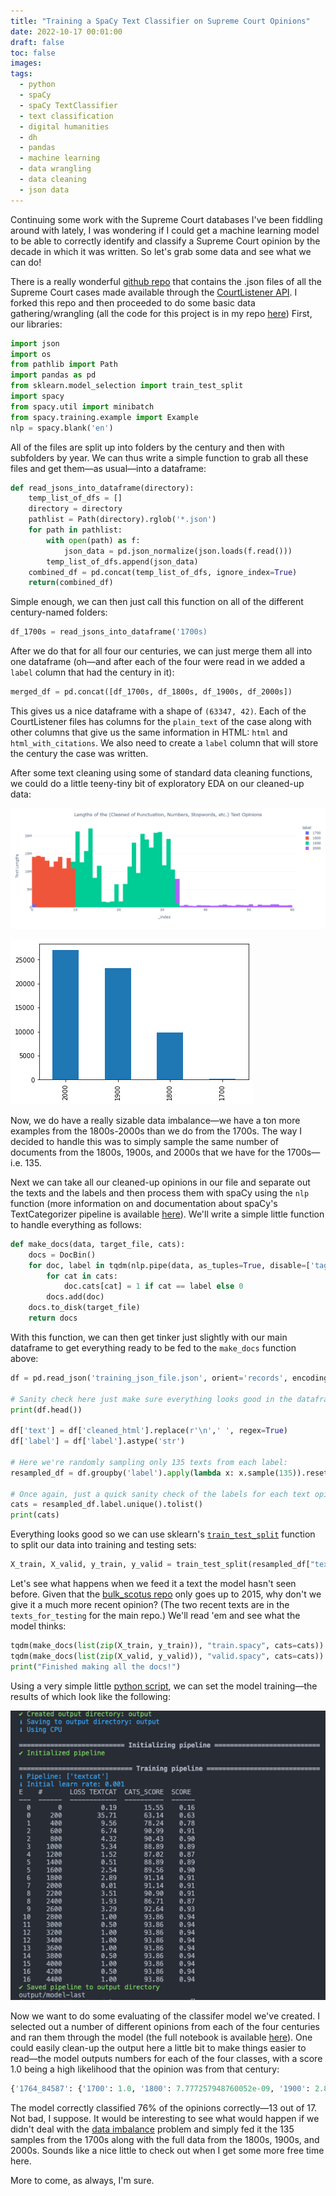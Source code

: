 ```yaml
---
title: "Training a SpaCy Text Classifier on Supreme Court Opinions"
date: 2022-10-17 00:01:00
draft: false
toc: false
images:
tags:
  - python
  - spaCy
  - spaCy TextClassifier
  - text classification
  - digital humanities
  - dh
  - pandas
  - machine learning
  - data wrangling
  - data cleaning
  - json data
---
```


Continuing some work with the Supreme Court databases I've been fiddling around with lately, I was wondering if I could get a machine learning model to be able to correctly identify and classify a Supreme Court opinion by the decade in which it was written. So let's grab some data and see what we can do!

There is a really wonderful [github repo](https://github.com/brianwc/bulk_scotus) that contains the .json files of all the Supreme Court cases made available through the [CourtListener API](https://www.courtlistener.com/api/). I forked this repo and then proceeded to do some basic data gathering/wrangling (all the code for this project is in my repo [here](https://github.com/kspicer80/ussc_text_classification)) First, our libraries:

``` python
import json
import os
from pathlib import Path
import pandas as pd
from sklearn.model_selection import train_test_split
import spacy
from spacy.util import minibatch
from spacy.training.example import Example
nlp = spacy.blank('en')
```

All of the files are split up into folders by the century and then with subfolders by year. We can thus write a simple function to grab all these files and get them—as usual—into a dataframe:

``` python
def read_jsons_into_dataframe(directory):
    temp_list_of_dfs = []
    directory = directory
    pathlist = Path(directory).rglob('*.json')
    for path in pathlist:
        with open(path) as f:
            json_data = pd.json_normalize(json.loads(f.read()))
        temp_list_of_dfs.append(json_data)
    combined_df = pd.concat(temp_list_of_dfs, ignore_index=True)
    return(combined_df)
```
Simple enough, we can then just call this function on all of the different century-named folders:

``` python
df_1700s = read_jsons_into_dataframe('1700s)
```

After we do that for all four our centuries, we can just merge them all into one dataframe (oh—and after each of the four were read in we added a ```label``` column that had the century in it):

``` python
merged_df = pd.concat([df_1700s, df_1800s, df_1900s, df_2000s])
```

This gives us a nice dataframe with a shape of ```(63347, 42)```. Each of the CourtListener files has columns for the ```plain_text``` of the case along with other columns that give us the same information in HTML: ```html``` and ```html_with_citations```. We also need to create a ```label``` column that will store the century the case was written.

After some text cleaning using some of standard data cleaning functions, we could do a little teeny-tiny bit of exploratory EDA on our cleaned-up data:

![Figure 1](/images/imgforblogposts/post_25/figure_1.png)

![Figure 2](/images/imgforblogposts/post_25/figure_2_value_counts_of_our_labels.png)

Now, we do have a really sizable data imbalance—we have a ton more examples from the 1800s-2000s than we do from the 1700s. The way I decided to handle this was to simply sample the same number of documents from the 1800s, 1900s, and 2000s that we have for the 1700s—i.e. 135.

Next we can take all our cleaned-up opinions in our file and separate out the texts and the labels and then process them with spaCy using the ```nlp``` function (more information on and documentation about spaCy's TextCategorizer pipeline is available [here](https://spacy.io/api/textcategorizer)). We'll write a simple little function to handle everything as follows:

``` python
def make_docs(data, target_file, cats):
    docs = DocBin()
    for doc, label in tqdm(nlp.pipe(data, as_tuples=True, disable=['tagger', 'parser', 'attribute_ruler', 'lemmatizer']), total=len(data)):
        for cat in cats:
            doc.cats[cat] = 1 if cat == label else 0
        docs.add(doc)
    docs.to_disk(target_file)
    return docs
```

With this function, we can then get tinker just slightly with our main dataframe to get everything ready to be fed to the ```make_docs``` function above:

``` python
df = pd.read_json('training_json_file.json', orient='records', encoding='utf-8')

# Sanity check here just make sure everything looks good in the dataframe:
print(df.head())

df['text'] = df['cleaned_html'].replace(r'\n',' ', regex=True)
df['label'] = df['label'].astype('str')

# Here we're randomly sampling only 135 texts from each label:
resampled_df = df.groupby('label').apply(lambda x: x.sample(135)).reset_index(drop=True)

# Once again, just a quick sanity check of the labels for each text opinion:
cats = resampled_df.label.unique().tolist()
print(cats)
```

Everything looks good so we can use sklearn's [```train_test_split```](https://scikit-learn.org/stable/modules/generated/sklearn.model_selection.train_test_split.html) function to split our data into training and testing sets:

``` python
X_train, X_valid, y_train, y_valid = train_test_split(resampled_df["text"].values, resampled_df["label"].values, test_size=0.3)
```

Let's see what happens when we feed it a text the model hasn't seen before. Given that the [bulk_scotus repo](https://github.com/brianwc/bulk_scotus) only goes up to 2015, why don't we give it a much more recent opinion? (The two recent texts are in the ```texts_for_testing``` for the main repo.) We'll read 'em and see what the model thinks:

``` python
tqdm(make_docs(list(zip(X_train, y_train)), "train.spacy", cats=cats))
tqdm(make_docs(list(zip(X_valid, y_valid)), "valid.spacy", cats=cats))
print("Finished making all the docs!")
```

Using a very simple little [python script](https://github.com/kspicer80/spacy_text_cat/blob/main/training_script.py), we can set the model training—the results of which look like the following:

![spacy_cli_training_screenshot](../../static/images/imgforblogposts/post_25/spacy_training_screenshot.png)

Now we want to do some evaluating of the classifer model we've created. I selected out a number of different opinions from each of the four centuries and ran them through the model (the full notebook is available [here](https://github.com/kspicer80/spacy_text_cat/blob/main/model_evaluation.ipynb)). One could easily clean-up the output here a little bit to make things easier to read—the model outputs numbers for each of the four classes, with a score 1.0 being a high likelihood that the opinion was from that century:

``` python
{'1764_84587': {'1700': 1.0, '1800': 7.777257948760052e-09, '1900': 2.8018092301806703e-16, '2000': 9.425196398636101e-20}, '1783_84599': {'1700': 0.32349979877471924, '1800': 0.034033384174108505, '1900': 0.16195958852767944, '2000': 0.4805071949958801}, '1944_103915': {'1700': 0.0, '1800': 0.0, '1900': 1.0, '2000': 0.0}, '1880_90030': {'1700': 0.0, '1800': 1.0, '1900': 0.0, '2000': 0.0}, '1850_86508': {'1700': 1.708175368559873e-25, '1800': 1.0, '1900': 0.0, '2000': 0.0}, '1764_84586': {'1700': 0.9460902810096741, '1800': 0.0035104146227240562, '1900': 0.021581759676337242, '2000': 0.028817567974328995}, '1985_111301': {'1700': 0.0, '1800': 0.0, '1900': 1.0, '2000': 0.0}, '2022_opinion_2': {'1700': 5.568387912354698e-38, '1800': 5.690646799485532e-28, '1900': 1.0, '2000': 3.485777328789978e-31}, '1865_87621': {'1700': 2.6655867259250954e-05, '1800': 0.9999731779098511, '1900': 7.38305203640266e-08, '2000': 5.533585308720168e-12}, '1902_95542': {'1700': 3.664196701011874e-18, '1800': 1.0, '1900': 5.649902491268908e-18, '2000': 3.246556751151545e-34}, '1764_2381788': {'1700': 0.384422242641449, '1800': 0.038189876824617386, '1900': 0.2620941698551178, '2000': 0.31529369950294495}, '1920_99495': {'1700': 0.0, '1800': 4.156211399347631e-12, '1900': 1.0, '2000': 6.179726227672443e-43}, '1898_94785': {'1700': 5.021724189773055e-15, '1800': 1.0, '1900': 7.398553538091516e-17, '2000': 1.226735308388623e-24}, '1783_84600': {'1700': 1.0, '1800': 9.028870096017272e-09, '1900': 1.044657360615986e-09, '2000': 5.815799231090324e-11}, '1963_106601': {'1700': 0.0, '1800': 0.0, '1900': 1.0, '2000': 0.0}, '2022_opinion_1': {'1700': 2.396220373995437e-43, '1800': 2.923387118178614e-29, '1900': 1.0, '2000': 7.380723387276827e-21}, '1804_84713': {'1700': 3.133987236392244e-10, '1800': 1.0, '1900': 0.0, '2000': 0.0}}
```

The model correctly classified 76% of the opinions correctly—13 out of 17. Not bad, I suppose. It would be interesting to see what would happen if we didn't deal with the [data imbalance](https://developers.google.com/machine-learning/data-prep/construct/sampling-splitting/imbalanced-data) problem and simply fed it the 135 samples from the 1700s along with the full data from the 1800s, 1900s, and 2000s. Sounds like a nice little to check out when I get some more free time here.

More to come, as always, I'm sure.